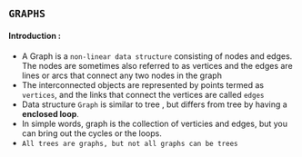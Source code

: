 ## `GRAPHS`

#### Introduction :
- A Graph is a `non-linear data structure` consisting of nodes and edges. The nodes are sometimes also referred to as vertices and the edges are lines or arcs that connect any two nodes in the graph
- The interconnected objects are represented by points termed as `vertices`, and the links that connect the vertices are called `edges`
- Data structure `Graph` is similar to tree , but differs from tree by having a **enclosed loop**.
- In simple words, graph is the collection of verticies and edges, but you can bring out the cycles or the loops.
- `All trees are graphs, but not all graphs can be trees`
